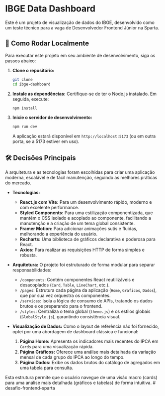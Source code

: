 # IBGE Data Dashboard

Este é um projeto de visualização de dados do IBGE, desenvolvido como um teste técnico para a vaga de Desenvolvedor Frontend Júnior na Sparta.

## 🚀 Como Rodar Localmente

Para executar este projeto em seu ambiente de desenvolvimento, siga os passos abaixo:

1.  **Clone o repositório:**
    ```bash
    git clone
    cd ibge-dashboard
    ```

2.  **Instale as dependências:**
    Certifique-se de ter o Node.js instalado. Em seguida, execute:
    ```bash
    npm install
    ```

3.  **Inicie o servidor de desenvolvimento:**
    ```bash
    npm run dev
    ```
    A aplicação estará disponível em `http://localhost:5173` (ou em outra porta, se a 5173 estiver em uso).

## 🛠️ Decisões Principais

A arquitetura e as tecnologias foram escolhidas para criar uma aplicação moderna, escalável e de fácil manutenção, seguindo as melhores práticas do mercado.

*   **Tecnologias:**
    *   **React.js com Vite:** Para um desenvolvimento rápido, moderno e com excelente performance.
    *   **Styled Components:** Para uma estilização componentizada, que mantém o CSS isolado e acoplado ao componente, facilitando a manutenção e a criação de um tema global consistente.
    *   **Framer Motion:** Para adicionar animações sutis e fluidas, melhorando a experiência do usuário.
    *   **Recharts:** Uma biblioteca de gráficos declarativa e poderosa para React.
    *   **Axios:** Para realizar as requisições HTTP de forma simples e robusta.

*   **Arquitetura:**
    O projeto foi estruturado de forma modular para separar responsabilidades:
    *   `/components`: Contém componentes React reutilizáveis e desacoplados (`Card`, `Table`, `LineChart`, etc.).
    *   `/pages`: Estrutura cada página da aplicação (`Home`, `Graficos`, `Dados`), que por sua vez orquestra os componentes.
    *   `/services`: Isola a lógica de consumo de APIs, tratando os dados brutos e os preparando para o frontend.
    *   `/styles`: Centraliza o tema global (`theme.js`) e os estilos globais (`GlobalStyle.js`), garantindo consistência visual.

*   **Visualização de Dados:**
    Como o layout de referência não foi fornecido, optei por uma abordagem de dashboard clássica e funcional:
    1.  **Página Home:** Apresenta os indicadores mais recentes do IPCA em `Cards` para uma visualização rápida.
    2.  **Página Gráficos:** Oferece uma análise mais detalhada da variação mensal de cada grupo do IPCA ao longo do tempo.
    3.  **Página Dados:** Exibe os dados brutos do catálogo de agregados em uma tabela para consulta.

Esta estrutura permite que o usuário navegue de uma visão macro (cards) para uma análise mais detalhada (gráficos e tabelas) de forma intuitiva.
#   d e s a f i o - f r o n t e n d - s p a r t a  
 